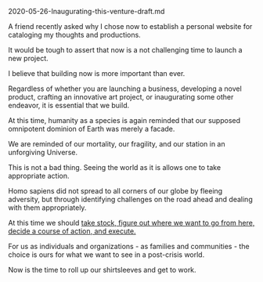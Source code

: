 2020-05-26-Inaugurating-this-venture-draft.md

A friend recently asked why I chose now to establish a personal website for cataloging my thoughts and productions.

It would be tough to assert that now is a not challenging time to launch a new project.

I believe that building now is more important than ever.

Regardless of whether you are launching a business, developing a novel product, crafting an innovative art project, or inaugurating some other endeavor, it is essential that we build.

At this time, humanity as a species is again reminded that our supposed omnipotent dominion of Earth was merely a facade.

We are reminded of our mortality, our fragility, and our station in an unforgiving Universe.

This is not a bad thing. Seeing the world as it is allows one to take appropriate action.

Homo sapiens did not spread to all corners of our globe by fleeing adversity, but through identifying challenges on the road ahead and dealing with them appropriately.

At this time we should [take stock, figure out where we want to go from here, decide a course of action, and execute.
](https://en.wikipedia.org/wiki/OODA_loop) 

For us as individuals and organizations - as families and communities - the choice is ours for what we want to see in a post-crisis world.

Now is the time to roll up our shirtsleeves and get to work.

